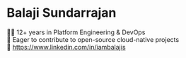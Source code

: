 # Balaji Sundarrajan

🧑‍💻 12+ years in Platform Engineering & DevOps  
🚀 Eager to contribute to open-source cloud-native projects  
📧 https://www.linkedin.com/in/iambalajis
